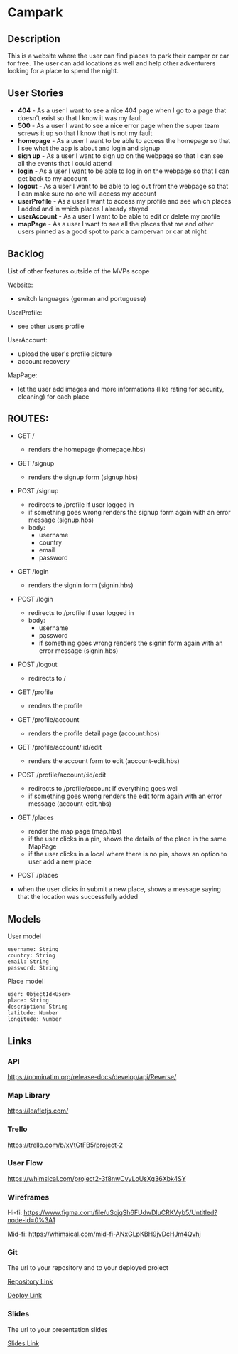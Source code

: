 # Campark


## Description

This is a website where the user can find places to park their camper or car for free. The user can add locations as well and help other adventurers looking for a place to spend the night.

## User Stories

- **404** - As a user I want to see a nice 404 page when I go to a page that doesn’t exist so that I know it was my fault 
- **500** - As a user I want to see a nice error page when the super team screws it up so that I know that is not my fault
- **homepage** - As a user I want to be able to access the homepage so that I see what the app is about and login and signup
- **sign up** - As a user I want to sign up on the webpage so that I can see all the events that I could attend
- **login** - As a user I want to be able to log in on the webpage so that I can get back to my account
- **logout** - As a user I want to be able to log out from the webpage so that I can make sure no one will access my account
- **userProfile** - As a user I want to access my profile and see which places I added and in which places I already stayed
- **userAccount** - As a user I want to be able to edit or delete my profile
- **mapPage** - As a user I want to see all the places that me and other users pinned as a good spot to park a campervan or car at night


## Backlog

List of other features outside of the MVPs scope

Website:
- switch languages (german and portuguese)

UserProfile:
- see other users profile

UserAccount:
- upload the user's profile picture
- account recovery

MapPage:
- let the user add images and more informations (like rating for security, cleaning) for each place


## ROUTES:

- GET /
  - renders the homepage (homepage.hbs)

- GET /signup
  - renders the signup form (signup.hbs)

- POST /signup
  - redirects to /profile if user logged in
  - if something goes wrong renders the signup form again with an error message (signup.hbs)
  - body:
    - username
    - country
    - email
    - password

- GET /login
  - renders the signin form (signin.hbs)

- POST /login
  - redirects to /profile if user logged in
  - body:
    - username
    - password
    - if something goes wrong renders the signin form again with an error message (signin.hbs)

- POST /logout
  - redirects to /

- GET /profile
  - renders the profile

- GET /profile/account
  - renders the profile detail page (account.hbs)

- GET /profile/account/:id/edit
  - renders the account form to edit (account-edit.hbs)

- POST /profile/account/:id/edit
  - redirects to /profile/account if everything goes well
  - if something goes wrong renders the edit form again with an error message (account-edit.hbs)

- GET /places
    - render the map page (map.hbs)
    - if the user clicks in a pin, shows the details of the place in the same MapPage
    - if the user clicks in a local where there is no pin, shows an option to user add a new place

- POST /places
 - when the user clicks in submit a new place, shows a message saying that the location was successfully added

## Models

User model

```
username: String
country: String
email: String
password: String
```

Place model

```
user: ObjectId<User>
place: String
description: String
latitude: Number
longitude: Number

```

## Links

### API
https://nominatim.org/release-docs/develop/api/Reverse/

### Map Library

https://leafletjs.com/

### Trello

https://trello.com/b/xVtGtFB5/project-2


### User Flow
https://whimsical.com/project2-3f8nwCvyLoUsXg36Xbk4SY

### Wireframes
Hi-fi:
https://www.figma.com/file/uSojqSh6FUdwDluCRKVyb5/Untitled?node-id=0%3A1

Mid-fi:
https://whimsical.com/mid-fi-ANxGLpKBH9jvDcHJm4Qvhj

### Git

The url to your repository and to your deployed project

[Repository Link](https://github.com/Joanneseiler/campark)

[Deploy Link](http://heroku.com)

### Slides

The url to your presentation slides

[Slides Link](http://slides.com)
